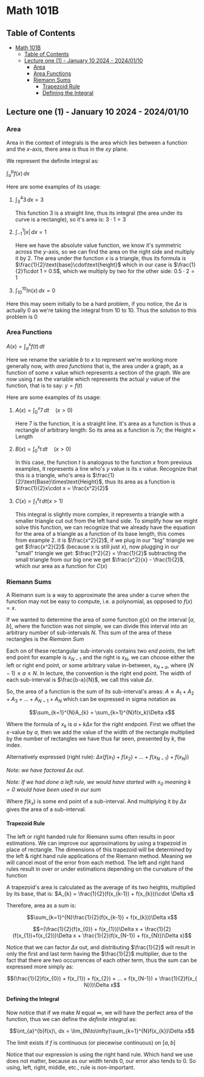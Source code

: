 # Math 101B

## Table of Contents

- [Math 101B](#math-101b)
  - [Table of Contents](#table-of-contents)
  - [Lecture one (1) - January 10 2024 - 2024/01/10](#lecture-one-1---january-10-2024---20240110)
    - [Area](#area)
    - [Area Functions](#area-functions)
    - [Riemann Sums](#riemann-sums)
      - [Trapezoid Rule](#trapezoid-rule)
      - [Defining the Integral](#defining-the-integral)

## Lecture one (1) - January 10 2024 - 2024/01/10

### Area

Area in the context of integrals is the area which lies between a function and the $x$-axis, there area is thus in the $xy$ plane.

We represent the definite integral as:

$\int_{a}^{b} f(x) \, dx$

Here are some examples of its usage:

1. $\int_{3}^{4} 3 \, dx  = 3$

    This function $3$ is a straight line, thus its integral (the area under its curve is a rectangle), so it's area is: $3 \cdot 1 = 3$

2. $\int_{-1}^{1} |x| \, dx = 1$

    Here we have the absolute value function, we know it's symmetric across the $y$-axis, so we can find the area on the right side and multiply it by $2$. The area under the function $x$ is a triangle, thus its formula is $\frac{1}{2}\text{base}\cdot\text{height}$ which in our case is $\frac{1}{2}1\cdot 1 = 0.5$, which we multiply by two for the other side: $0.5 \cdot 2 = 1$

3. $\int_{10}^{10} ln(x) \, dx = 0$

Here this may seem initially to be a hard problem, if you notice, the $\Delta x$ is actually $0$ as we're taking the integral from $10$ to $10$. Thus the solution to this problem is $0$

### Area Functions

$A(x) = \int_{a}^{x}f(t) \, dt$

Here we rename the variable $b$ to $x$ to represent we're working more generally now, with _area functions_ that is, the area under a graph, as a function of some $x$ value which represents a section of the graph. We are now using $t$ as the variable which represents the actual $y$ value of the function, that is to say: $y = f(t)$

Here are some examples of its usage:

1. $A(x) = \int_{0}^{x}7\, dt \quad (x>0)$

    Here $7$ is the function, it is a straight line. It's area as a function is thus a rectangle of arbitrary length: So its area as a function is $7x$; the $\text{Height}\times\text{Length}$

2. $B(x) = \int_{0}^{x}t\, dt \quad (x>0)$

    In this case, the function $t$ is analogous to the function $x$ from previous examples, it represents a line who's $y$ value is its $x$ value. Recognize that this is a triangle, who's area is $\frac{1}{2}\text{Base}\times\text{Height}$, thus its area as a function is $\frac{1}{2}x\cdot x = \frac{x^2}{2}$

3. $C(x)  = \int_{1}^{x}t\, dt (x>1)$

    This integral is slightly more complex, it represents a triangle with a smaller triangle cut out from the left hand side. To simplify how we might solve this function, we can recognize that we already have the equation for the area of a triangle as a function of its base length, this comes from example 2. it is $\frac{x^2}{2}$, if we plug in our "big" triangle we get $\frac{x^2}{2}$ (because x is still just x), now plugging in our "small" triangle we get: $\frac{1^2}{2} = \frac{1}{2}$ subtracting the small triangle from our big one we get $\frac{x^2}{x} - \frac{1}{2}$, which our area as a function for $C(x)$

### Riemann Sums

A Riemann sum is a way to approximate the area under a curve when the function may not be easy to compute, i.e. a polynomial, as opposed to $f(x)=x$.

If we wanted to determine the area of some function $g(x)$ on the interval $[a,b]$, where the function was not simple, we can divide this interval into an arbitrary number of sub-intervals $N$. This sum of the area of these rectangles is the _Riemann Sum_

Each on of these rectangular sub-intervals contains two _end points_, the left end point for example is $x_{N-1}$ and the right is $x_{N}$, we can choose either the left or right end point, or some arbitrary value in-between, $x_{N+a}$, where ${(N-1)}\leq a \leq N$. In lecture, the convention is the right end point. The width of each sub-interval is $\frac{b-a}{N}$, we call this value $\Delta x$.

So, the area of a function is the sum of its sub-interval's areas: $A \approx A_1+A_2+A_3 + ... + A_{N-1} + A_{N}$ which can be expressed in sigma notation as

$$\sum_{k=1}^{N}A_{k} = \sum_{k=1}^{N}f(x_k)\Delta x$$

Where the formula of $x_k$ is $a + k\Delta x$ for the right endpoint. First we offset the $x$-value by $a$, then we add the value of the width of the rectangle multiplied by the number of rectangles we have thus far seen, presented by $k$, the index.

Alternatively expressed (right rule): $\Delta x(f(x_{1})+f(x_{2})+...+f(x_{N-1})+f(x_{N}))$

_Note: we have factored $\Delta x$ out._

_Note: If we had done a left rule, we would have started with $x_{0}$ meaning $k=0$ would have been used in our sum_

Where $f(k_x)$ is some end point of a sub-interval. And multiplying it by $\Delta x$ gives the area of a sub-interval.

#### Trapezoid Rule

The left or right handed rule for Riemann sums often results in poor estimations. We can improve our approximations by using a trapezoid in place of rectangle. The dimensions of this trapezoid will be determined by the left & right hand rule applications of the Riemann method. Meaning we will cancel most of the error from each method. The left and right hand rules result in over or under estimations depending on the curvature of the function

A trapezoid's area is calculated as the average of its two heights, multiplied by its base, that is: $A_{k} = \frac{1}{2}(f(x_{k-1}) + f(x_{k}))\cdot \Delta x$

Therefore, area as a sum is:

$$\sum_{k=1}^{N}\frac{1}{2}(f(x_{k-1}) + f(x_{k}))\Delta x$$

$$=(\frac{1}{2}(f(x_{0}) + f(x_{1}))\Delta x + \frac{1}{2}(f(x_{1})+f(x_{2}))\Delta x + \frac{1}{2}(f(x_{N-1}) + f(x_{N}))\Delta x)$$

Notice that we can factor $\Delta x$ out, and distributing $\frac{1}{2}$ will result in only the first and last term having the $\frac{1}{2}$ multiplier, due to the fact that there are two occurrences of each other term, thus the sum can be expressed more simply as:

$$(\frac{1}{2}f(x_{0}) + f(x_{1}) + f(x_{2}) + ... + f(x_{N-1}) + \frac{1}{2}f(x_{ N}))\Delta x$$

#### Defining the Integral

Now notice that if we make $N$ equal $\infty$, we will have the perfect area of the function, thus we can define the _definite integral_ as:

$$\int_{a}^{b}f(x)\, dx = \lim_{N\to\infty}\sum_{k=1}^{N}f(x_{k})\Delta x$$

The limit exists if $f$ is continuous (or piecewise continuous) on $[a,b]$

Notice that our expression is using the right hand rule. Which hand we use does not matter, because as our width tends $0$, our error also tends to $0$. So using, left, right, middle, etc., rule is non-important.
